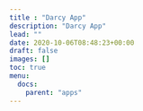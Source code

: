 ```yaml
---
title : "Darcy App"
description: "Darcy App"
lead: ""
date: 2020-10-06T08:48:23+00:00
draft: false
images: []
toc: true
menu:
  docs:
    parent: "apps"
---
```

